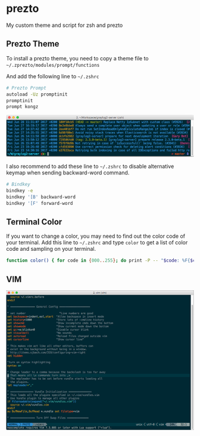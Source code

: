 # prezto
My custom theme and script for zsh and prezto

## Prezto Theme
To install a prezto theme, you need to copy a theme file to `~/.zprezto/modules/prompt/functions`

And add the following line to `~/.zshrc`

```bash
# Prezto Prompt
autoload -Uz promptinit
promptinit
prompt kongz
```

![kongz prompt screenshot](https://github.com/KongZ/prezto/raw/master/prompt/kongz_prompt.png)

I also recommend to add these line to `~/.zshrc` to disable alternative keymap when sending backward-word command.

```bash
# Bindkey
bindkey -e
bindkey '[B' backward-word
bindkey '[F' forward-word
```
## Terminal Color
If you want to change a color, you may need to find out the color code of your terminal. Add this line to `~/.zshrc` and type `color` to get a list of color code and sampling on your terminal.

```bash
function color() { for code in {000..255}; do print -P -- "$code: %F{$code}Color%f"; done }
```

## VIM

![vim screenshot](https://github.com/KongZ/prezto/raw/master/vim/vim.png)
